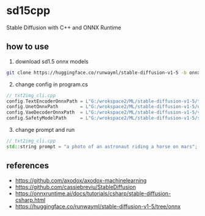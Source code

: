# sd15cpp
Stable Diffusion with C++ and ONNX Runtime

## how to use

1. download sd1.5 onnx models

```bash
git clone https://huggingface.co/runwayml/stable-diffusion-v1-5 -b onnx
```

2. change config in program.cs

```cpp
// txt2img_cli.cpp
config.TextEncoderOnnxPath = L"G:/wrokspace2/ML/stable-diffusion-v1-5/text_encoder/model.onnx";
config.UnetOnnxPath        = L"G:/wrokspace2/ML/stable-diffusion-v1-5/unet/model.onnx";
config.VaeDecoderOnnxPath  = L"G:/wrokspace2/ML/stable-diffusion-v1-5/vae_decoder/model.onnx";
config.SafetyModelPath     = L"G:/wrokspace2/ML/stable-diffusion-v1-5/safety_checker/model.onnx";
```

3. change prompt and run

```cpp
// txt2img_cli.cpp
std::string prompt = "a photo of an astronaut riding a horse on mars";
```

## references
- https://github.com/axodox/axodox-machinelearning
- https://github.com/cassiebreviu/StableDiffusion
- https://onnxruntime.ai/docs/tutorials/csharp/stable-diffusion-csharp.html
- https://huggingface.co/runwayml/stable-diffusion-v1-5/tree/onnx
